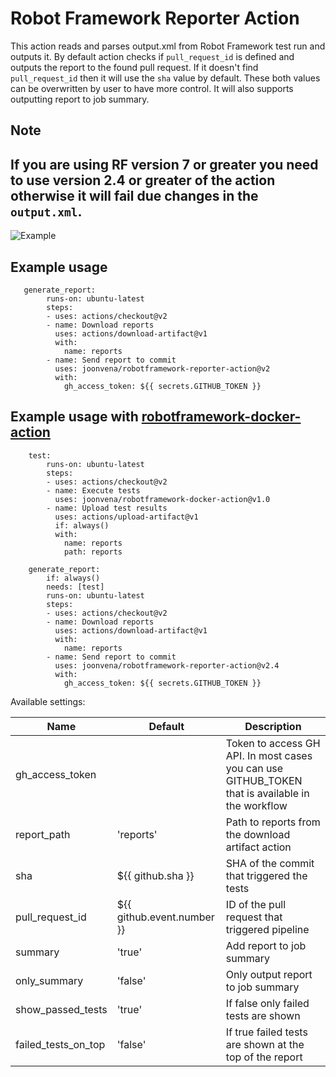 # Robot Framework Reporter Action

This action reads and parses output.xml from Robot Framework test run and outputs it. By default action checks if `pull_request_id` is defined and outputs the report to the found pull request. If it doesn't find `pull_request_id` then it will use the `sha` value by default. These both values can be overwritten by user to have more control. It will also supports outputting report to job summary.

## Note
## If you are using RF version 7 or greater you need to use version 2.4 or greater of the action otherwise it will fail due changes in the `output.xml`.

![Example](example.png)  

## Example usage

```jobs:
   generate_report:
        runs-on: ubuntu-latest
        steps:
        - uses: actions/checkout@v2
        - name: Download reports
          uses: actions/download-artifact@v1
          with:
            name: reports
        - name: Send report to commit
          uses: joonvena/robotframework-reporter-action@v2
          with:
            gh_access_token: ${{ secrets.GITHUB_TOKEN }}
```

## Example usage with [robotframework-docker-action](https://github.com/marketplace/actions/robot-framework)

```jobs:
    test:
        runs-on: ubuntu-latest
        steps:
        - uses: actions/checkout@v2
        - name: Execute tests
          uses: joonvena/robotframework-docker-action@v1.0
        - name: Upload test results
          uses: actions/upload-artifact@v1
          if: always()
          with:
            name: reports
            path: reports
    
    generate_report:
        if: always()
        needs: [test] 
        runs-on: ubuntu-latest
        steps:
        - uses: actions/checkout@v2
        - name: Download reports
          uses: actions/download-artifact@v1
          with:
            name: reports
        - name: Send report to commit
          uses: joonvena/robotframework-reporter-action@v2.4
          with:
            gh_access_token: ${{ secrets.GITHUB_TOKEN }}
```

Available settings:

| Name                     | Default                                 | Description                                                                                                   |
| ------------------------ | --------------------------------------- | ------------------------------------------------------------------------------------------------------------- |
| gh_access_token          |                                         | Token to access GH API. In most cases you can use GITHUB_TOKEN that is available in the workflow              |
| report_path              | 'reports'                               | Path to reports from the download artifact action                                                             |
| sha                      | ${{ github.sha }}                       | SHA of the commit that triggered the tests                                                                    |
| pull_request_id          | ${{ github.event.number }}              | ID of the pull request that triggered pipeline                                                                |
| summary                  | 'true'                                  | Add report to job summary                                                                                     |
| only_summary             | 'false'                                 | Only output report to job summary                                                                             |
| show_passed_tests        | 'true'                                  | If false only failed tests are shown                                                                          |
| failed_tests_on_top      | 'false'                                 | If true failed tests are shown at the top of the report                                                       |
